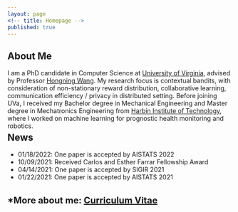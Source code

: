 ```yaml
---
layout: page
<!-- title: Homepage -->
published: true
---
```


 
## **About Me**
I am a PhD candidate in Computer Science at [University of Virginia](https://www.virginia.edu/), advised by Professor [Hongning Wang](http://www.cs.virginia.edu/~hw5x/). My research focus is contextual bandits, with consideration of non-stationary reward distribution, collaborative learning, communication efficiency / privacy in distributed setting.
Before joining UVa, I received my Bachelor degree in Mechanical Engineering and Master degree in Mechatronics Engineering from [Harbin Institute of Technology](http://en.hit.edu.cn/), where I worked on machine learning for prognostic health monitoring and robotics.



<div class="masthead" style="margin-top: -25px;margin-bottom: -15;"> </div>

## **News**
- 01/18/2022: One paper is accepted by AISTATS 2022
- 10/09/2021: Received Carlos and Esther Farrar Fellowship Award
- 04/14/2021: One paper is accepted by SIGIR 2021
- 01/22/2021: One paper is accepted by AISTATS 2021

<!-- ## **Research Interest**

<p style="padding-left: 35px;">I am broadly interested in Machine Learning, Graph Mining and Multimodal Data Mining. In particular, my currently research includes Multi-task Learning, Few-shot Learning, Multimodal Learning for Vision and Natural Language Processing, and Federated Learning.</p>

<div class="masthead" style="margin-top: -25px;margin-bottom: -15;"> </div>

<div class="masthead" style="margin-top: -25px;margin-bottom: -15;"> </div>


<!-- ## More -->
<div style="margin-top: 32px;margin-bottom: 12px;"> </div>
<p style="font-size: 20px;font-weight: bold;"> *More about me: <a href="{{ site.baseurl }}/CV"> Curriculum Vitae</a></p>

